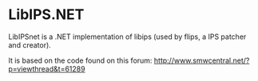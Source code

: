 LibIPS.NET
==========

LibIPSnet is a .NET implementation of libips (used by flips, a IPS patcher and creator). 

It is based on the code found on this forum: http://www.smwcentral.net/?p=viewthread&t=61289
